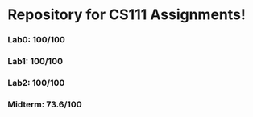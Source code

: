 # Repository for CS111 Assignments!

### Lab0: 100/100

### Lab1: 100/100

### Lab2: 100/100

### Midterm: 73.6/100
